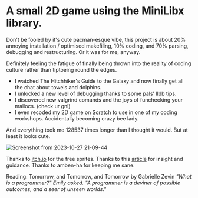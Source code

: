 # A small 2D game using the MiniLibx library.

Don't be fooled by it's cute pacman-esque vibe, this project is about 20% annoying installation / optimised makefiling, 10% coding, and 70% parsing, debugging and restructuring. Or it was for me, anyway.

Definitely feeling the fatigue of finally being thrown into the reality of coding culture rather than tiptoeing round the edges.
- I watched The Hitchhiker's Guide to the Galaxy and now finally get all the chat about towels and dolphins.
- I unlocked a new level of debugging thanks to some pals' lldb tips.
- I discovered new valgrind comands and the joys of funchecking your mallocs. (check ur gnl)
- I even recoded my 2D game on [Scratch](https://scratch.mit.edu/projects/895042965) to use in one of my coding workshops. Accidentally becoming crazy bee lady.

And everything took me 128537 times longer than I thought it would.
But at least it looks cute.

![Screenshot from 2023-10-27 21-09-44](https://github.com/lbarry9/42/assets/127246677/9da3f3da-f48f-4a83-941f-24a1ffa119ce)

Thanks to [itch.io](https://itch.io/game-assets/free/tag-sprites) for the free sprites. Thanks to this [article](https://reactive.so/post/42-a-comprehensive-guide-to-so_long) for insight and guidance. Thanks to amben-ha for keeping me sane.

Reading:
Tomorrow, and Tomorrow, and Tomorrow by Gabrielle Zevin
_"What is a programmer?" Emily asked.
"A programmer is a deviner of possible outcomes, and a seer of unseen worlds."_
